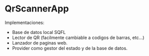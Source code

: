 # QrScannerApp
Implementaciones: 
  - Base de datos local SQFL
  - Lector de QR (facilmente cambiable a codigos de barras, etc...)
  - Lanzador de paginas web.
  - Provider como gestor del estado y de la base de datos.
